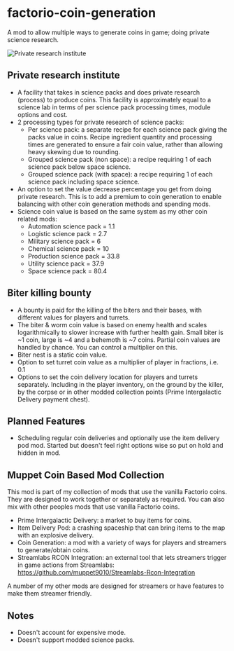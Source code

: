 # factorio-coin-generation

A mod to allow multiple ways to generate coins in game; doing private science research.

![Private research institute](https://thumbs.gfycat.com/BaggyEarlyArabianoryx-size_restricted.gif)

Private research institute
------------

- A facility that takes in science packs and does private research (process) to produce coins. This facility is approximately equal to a science lab in terms of per science pack processing times, module options and cost.
- 2 processing types for private research of science packs:
    - Per science pack: a separate recipe for each science pack giving the packs value in coins. Recipe ingredient quantity and processing times are generated to ensure a fair coin value, rather than allowing heavy skewing due to rounding.
    - Grouped science pack (non space): a recipe requiring 1 of each science pack below space science.
    - Grouped science pack (with space): a recipe requiring 1 of each science pack including space science.
- An option to set the value decrease percentage you get from doing private research. This is to add a premium to coin generation to enable balancing with other coin generation methods and spending mods.
- Science coin value is based on the same system as my other coin related mods:
    - Automation science pack = 1.1
    - Logistic science pack = 2.7
    - Military science pack = 6
    - Chemical science pack = 10
    - Production science pack = 33.8
    - Utility science pack = 37.9
    - Space science pack = 80.4

Biter killing bounty
---------------

- A bounty is paid for the killing of the biters and their bases, with different values for players and turrets.
- The biter & worm coin value is based on enemy health and scales logarithmically to slower increase with further health gain. Small biter is ~1 coin, large is ~4 and a behemoth is ~7 coins. Partial coin values are handled by chance. You can control a multiplier on this.
- Biter nest is a static coin value.
- Option to set turret coin value as a multiplier of player in fractions, i.e. 0.1
- Options to set the coin delivery location for players and turrets separately. Including in the player inventory, on the ground by the killer, by the corpse or in other modded collection points (Prime Intergalactic Delivery payment chest).


Planned Features
------------

- Scheduling regular coin deliveries and optionally use the item delivery pod mod. Started but doesn't feel right options wise so put on hold and hidden in mod.


Muppet Coin Based Mod Collection
------------------

This mod is part of my collection of mods that use the vanilla Factorio coins. They are designed to work together or separately as required. You can also mix with other peoples mods that use vanilla Factorio coins.

- Prime Intergalactic Delivery: a market to buy items for coins.
- Item Delivery Pod: a crashing spaceship that can bring items to the map with an explosive delivery.
- Coin Generation: a mod with a variety of ways for players and streamers to generate/obtain coins.
- Streamlabs RCON Integration: an external tool that lets streamers trigger in game actions from Streamlabs: https://github.com/muppet9010/Streamlabs-Rcon-Integration

A number of my other mods are designed for streamers or have features to make them streamer friendly.


Notes
---------

- Doesn't account for expensive mode.
- Doesn't support modded science packs.